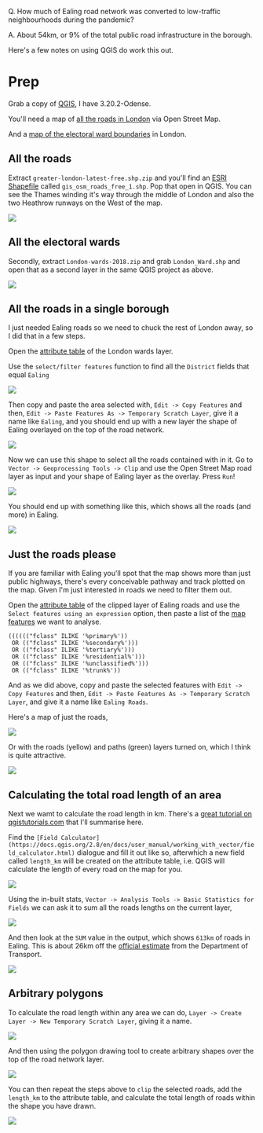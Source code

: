 Q. How much of Ealing road network was converted to low-traffic neighbourhoods during the pandemic?

A. About 54km, or 9% of the total public road infrastructure in the borough.

Here's a few notes on using QGIS do work this out.

# Prep

Grab a copy of [QGIS](https://qgis.org/en/site/), I have 3.20.2-Odense.

You'll need a map of [all the roads in London](https://download.geofabrik.de/europe/great-britain/england/greater-london.html) via Open Street Map.

And a [map of the electoral ward boundaries](https://data.london.gov.uk/dataset/statistical-gis-boundary-files-london) in London.

## All the roads

Extract `greater-london-latest-free.shp.zip` and you'll find an [ESRI Shapefile](https://en.wikipedia.org/wiki/Shapefile) called `gis_osm_roads_free_1.shp`. Pop that open in QGIS. You can see the Thames winding it's way through the middle of London and also the two Heathrow runways on the West of the map.

<img src="images/1-all-the-roads.png">

## All the electoral wards

Secondly, extract `London-wards-2018.zip` and grab `London_Ward.shp` and open that as a second layer in the same QGIS project as above.

<img src="images/2-all-the-wards.png">

## All the roads in a single borough

I just needed Ealing roads so we need to chuck the rest of London away, so I did that in a few steps.

Open the [attribute table](https://docs.qgis.org/2.18/en/docs/user_manual/working_with_vector/attribute_table.html#introducing-the-attribute-table-interface) of the London wards layer. 

Use the `select/filter features` function to find all the `District` fields that equal `Ealing`

<img src="images/3-district.png" />

Then copy and paste the area selected with, `Edit -> Copy Features` and then, `Edit -> Paste Features As -> Temporary Scratch Layer`, give it a name like `Ealing`, and you should end up with a new layer the shape of Ealing overlayed on the top of the road network.

<img src="images/5-roads-and-wards.png" />

Now we can use this shape to select all the roads contained with in it. Go to `Vector -> Geoprocessing Tools -> Clip` and use the Open Street Map road layer as input and your shape of Ealing layer as the overlay. Press `Run`!

<img src="images/6-clip-ealing.png" />

You should end up with something like this, which shows all the roads (and more) in Ealing.

<img src="images/7-roads-in-a-district.png" />

## Just the roads please

If you are familiar with Ealing you'll spot that the map shows more than just public highways, there's every conceivable pathway and track plotted on the map. Given I'm just interested in roads we need to filter them out.

Open the [attribute table](https://docs.qgis.org/2.18/en/docs/user_manual/working_with_vector/attribute_table.html#introducing-the-attribute-table-interface) of the clipped layer of Ealing roads and use the `Select features using an expression` option, then paste a list of the [map features](https://wiki.openstreetmap.org/wiki/Key:highway#Roads) we want to analyse.

```
(((((("fclass" ILIKE '%primary%'))
 OR (("fclass" ILIKE '%secondary%')))
 OR (("fclass" ILIKE '%tertiary%')))
 OR (("fclass" ILIKE '%residential%')))
 OR (("fclass" ILIKE '%unclassified%')))
 OR (("fclass" ILIKE '%trunk%'))
```

And as we did above, copy and paste the selected features with `Edit -> Copy Features` and then, `Edit -> Paste Features As -> Temporary Scratch Layer`, and give it a name like `Ealing Roads`.

Here's a map of just the roads,

<img src="images/10-just-the-roads.png"/>

Or with the roads (yellow) and paths (green) layers turned on, which I think is quite attractive.

<img src="images/11-roads-and-paths.png"/>

## Calculating the total road length of an area

Next we wamt to calculate the road length in km. There's a [great tutorial on qgistutorials.com](https://www.qgistutorials.com/en/docs/calculating_line_lengths.html) that I'll summarise here.

Find the `[Field Calculator](https://docs.qgis.org/2.8/en/docs/user_manual/working_with_vector/field_calculator.html)` dialogue and fill it out like so, afterwhich a new field called `length_km` will be created on the attribute table, i.e. QGIS will calculate the length of every road on the map for you.

<img src="images/12-virtual-field-km.png"/>

Using the in-built stats, `Vector -> Analysis Tools -> Basic Statistics for Fields` we can ask it to sum all the roads lengths on the current layer,

<img src="images/13-district-stats-query.png"/>

And then look at the `SUM` value in the output, which shows `613km` of roads in Ealing. This is about 26km off the [official estimate](https://www.gov.uk/government/statistical-data-sets/road-length-statistics-rdl) from the Department of Transport. 

<img src="images/13-district-stats.png"/>

## Arbitrary polygons

To calculate the road length within any area we can do, `Layer -> Create Layer -> New Temporary Scratch Layer`, giving it a name.

<img src="images/14-scratch-polygon.png"/>

And then using the polygon drawing tool to create arbitrary shapes over the top of the road network layer.

<img src="images/17-polygon.png"/>

You can then repeat the steps above to `clip` the selected roads, add the `length_km` to the attribute table, and calculate the total length of roads within the shape you have drawn.

<img src="images/18-polygon.png"/>



